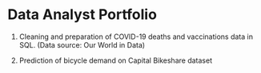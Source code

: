# Data Analyst Portfolio

1. Cleaning and preparation of COVID-19 deaths and vaccinations data in SQL. (Data source: Our World in Data)
  
2. Prediction of bicycle demand on Capital Bikeshare dataset

